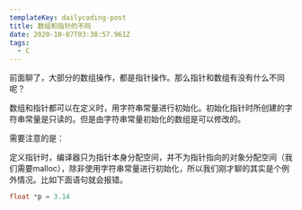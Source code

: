 ```yaml
---
templateKey: dailycoding-post
title: 数组和指针的不同
date: 2020-10-07T03:38:57.961Z
tags:
  - C
---
```

前面聊了，大部分的数组操作，都是指针操作。那么指针和数组有没有什么不同呢？

数组和指针都可以在定义时，用字符串常量进行初始化。初始化指针时所创建的字符串常量是只读的。但是由字符串常量初始化的数组是可以修改的。


需要注意的是：

定义指针时，编译器只为指针本身分配空间，并不为指针指向的对象分配空间（我们需要malloc），除非使用字符串常量进行初始化，所以我们刚才聊的其实是个例外情况。比如下面语句就会报错。

```c
float *p = 3.14
```